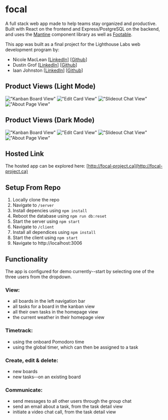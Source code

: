 # focal
A full stack web app made to help teams stay organized and productive. Built with React on the frontend and Express/PostgreSQL on the backend, and uses the [Mantine](https://mantine.dev/) component library as well as [Footable](https://fooplugins.github.io/FooTable/).

This app was built as a final project for the Lighthouse Labs web development program by:
* Nicole MacLean [[LinkedIn](https://www.linkedin.com/in/nicole-maclean-501aa6b6/)] [[Github](https://github.com/niccmac)]
* Dustin Grof [[LinkedIn](https://www.linkedin.com/in/dustingrof/)] [[Github](https://github.com/dustingrof)]
* Iaan Johnston [[LinkedIn](https://www.linkedin.com/in/iaanjohnston/)] [[Github](https://github.com/double-slide)]


## Product Views (Light Mode)
!["Kanban Board View"](https://github.com/dustingrof/focal/blob/main/client/public/images/focal1-light.png?raw=true)
!["Edit Card View"](https://github.com/dustingrof/focal/blob/main/client/public/images/focal2-light.png?raw=true)
!["Slideout Chat View"](https://github.com/dustingrof/focal/blob/main/client/public/images/focal3-light.png?raw=true)
!["About Page View"](https://github.com/dustingrof/focal/blob/main/client/public/images/focal4-light.png?raw=true)

## Product Views (Dark Mode)
!["Kanban Board View"](https://github.com/dustingrof/focal/blob/main/client/public/images/focal1-dark.png?raw=true)
!["Edit Card View"](https://github.com/dustingrof/focal/blob/main/client/public/images/focal2-dark.png?raw=true)
!["Slideout Chat View"](https://github.com/dustingrof/focal/blob/main/client/public/images/focal3-dark.png?raw=true)
!["About Page View"](https://github.com/dustingrof/focal/blob/main/client/public/images/focal4-dark.png?raw=true)

## Hosted Link
The hosted app can be explored here:
[http://focal-project.ca](http://focal-project.ca)

## Setup From Repo
1. Locally clone the repo
2. Navigate to `/server`
3. Install depencies using `npm install`
4. Reboot the database using `npm run db:reset`
5. Start the server using `npm start`
6. Navigate to `/client`
7. Install all dependices using `npm install`
8. Start the client using `npm start`
9. Navigate to http://localhost:3006

## Functionality
The app is configured for demo currently--start by selecting one of the three users from the dropdown.

### View:
- all boards in the left navigation bar
- all tasks for a board in the kanban view
- all their own tasks in the homepage view
- the current weather in their homepage view

### Timetrack:
- using the onboard Pomodoro time
- using the global timer, which can then be assigned to a task

### Create, edit & delete:
- new boards
- new tasks--on an existing board

### Communicate:
- send messages to all other users through the group chat
- send an email about a task, from the task detail view
- initiate a video chat call, from the task detail view
  